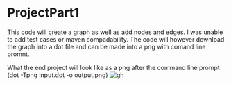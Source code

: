 # ProjectPart1
This code will create a graph as well as add nodes and edges. I was unable to add test cases or maven compadability.
The code will however download the graph into a dot file and can be made into a png with comand line promnt. 

What the end project will look like as a png after the command line prompt (dot -Tpng input.dot -o output.png) 
![gh](https://github.com/arnavsangelkar1/ProjectPart1/assets/147441660/1d1d1d84-0f08-486c-b259-4791723fa50e)
